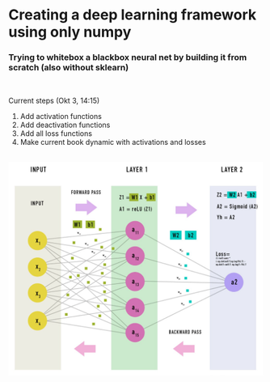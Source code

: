# Creating a deep learning framework using only numpy
### Trying to whitebox a blackbox neural net by building it from scratch (also without sklearn)

<br>

Current steps (Okt 3, 14:15)
1. Add activation functions
2. Add deactivation functions
2. Add all loss functions
4. Make current book dynamic with activations and losses

<br>

<img src="images/net.png">
